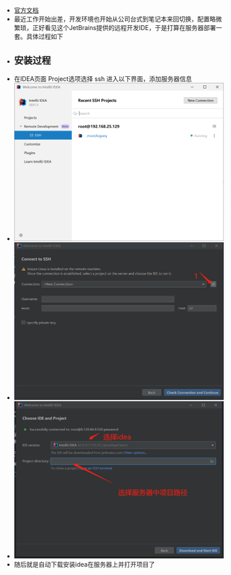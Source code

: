 - [官方文档](https://www.jetbrains.com/help/idea/remote-development-starting-page.html)
- 最近工作开始出差，开发环境也开始从公司台式到笔记本来回切换，配置略微繁琐，正好看见这个JetBrains提供的远程开发IDE，于是打算在服务器部署一套。具体过程如下
- ##  安装过程
- 在IDEA页面 Project选项选择 ssh 进入以下界面，添加服务器信息
- ![image.png](../assets/image_1653071137030_0.png)
- ![image.png](../assets/image_1653070416937_0.png)
- ![image.png](../assets/image_1653070896156_0.png)
- 随后就是自动下载安装idea在服务器上并打开项目了